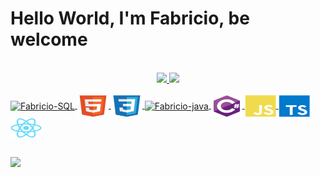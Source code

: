 # Hello World, I'm Fabricio, be welcome

<br>

<div align="center">
  <a href="https://beacons.com/FabricioSanches23">
  <img height="180em" src="https://github-readme-stats-sigma-five.vercel.app/api?username=FabricioSanches23&show_icons=true&theme=chartreuse-dark&include_all_commits=true&count_private=true"/>
  <img height="180em" src="https://github-readme-stats-sigma-five.vercel.app/api/top-langs/?username=FabricioSanches23&layout=compact&langs_count=7&theme=chartreuse-dark"/>
</div>

  
<div style="display: inline_block"><br>
  <img align="center" alt="Fabricio-SQL" height="30" width="40" src="https://cdn.jsdelivr.net/gh/devicons/devicon@latest/icons/microsoftsqlserver/microsoftsqlserver-original-wordmark.svg" />
  <img align="center" alt="Fabricio-HTML" height="35" width="50" src="https://raw.githubusercontent.com/devicons/devicon/master/icons/html5/html5-original.svg" />
  <img align="center" alt="Fabricio-CSS" height="35" width="50" src="https://raw.githubusercontent.com/devicons/devicon/master/icons/css3/css3-original.svg" />
  <img align="center" alt="Fabricio-java" height="35" width="50" src="https://cdn.jsdelivr.net/gh/devicons/devicon/icons/java/java-original.svg" />
  <img align="center" alt="Fabricio-Csharp" height="35" width="50" src="https://raw.githubusercontent.com/devicons/devicon/master/icons/csharp/csharp-original.svg" />
  <img align="center" alt="Fabricio-Js" height="35" width="50" src="https://raw.githubusercontent.com/devicons/devicon/master/icons/javascript/javascript-plain.svg" />
  <img align="center" alt="Fabricio-Ts" height="35" width="50" src="https://raw.githubusercontent.com/devicons/devicon/master/icons/typescript/typescript-plain.svg" />
  <img align="center" alt="Fabricio-React" height="35" width="50" src="https://raw.githubusercontent.com/devicons/devicon/master/icons/react/react-original.svg" />
  
  
  
  ##
  
<div> 
  <a href="https://www.linkedin.com/in/fabricio-sanches-4a5819235/" target="_blank"><img src="https://img.shields.io/badge/-LinkedIn-%230077B5?style=for-the-badge&logo=linkedin&logoColor=white" target="_blank"></a> 
</div>
